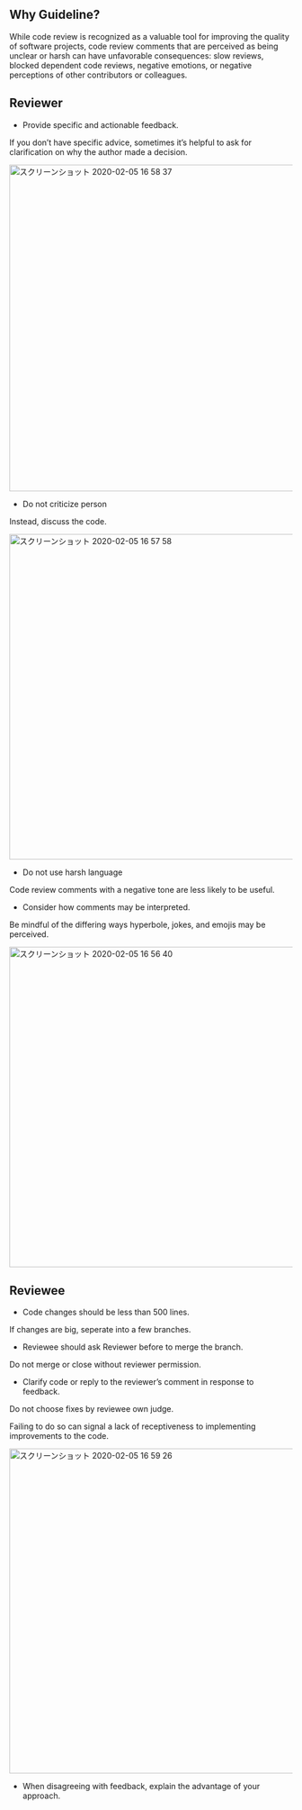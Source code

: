 ## Why Guideline?

While code review is recognized as a valuable tool for improving the quality of software projects, code review comments that are perceived as being unclear or harsh can have unfavorable consequences: slow reviews, blocked dependent code reviews, negative emotions, or negative perceptions of other contributors or colleagues.

## Reviewer

- Provide specific and actionable feedback.

If you don’t have specific advice, sometimes it’s helpful to ask for clarification on why the author made a decision.

  <img width="580" alt="スクリーンショット 2020-02-05 16 58 37" src="https://user-images.githubusercontent.com/39001773/73822135-c7762a80-4838-11ea-8dba-d664a5998a9d.png">

- Do not criticize person

Instead, discuss the code.

  <img width="578" alt="スクリーンショット 2020-02-05 16 57 58" src="https://user-images.githubusercontent.com/39001773/73822097-b2010080-4838-11ea-82ed-0c1c82ac1129.png">

- Do not use harsh language

Code review comments with a negative tone are less likely to be useful.

- Consider how comments may be interpreted.

Be mindful of the differing ways hyperbole, jokes, and emojis may be perceived.

  <img width="569" alt="スクリーンショット 2020-02-05 16 56 40" src="https://user-images.githubusercontent.com/39001773/73822009-8a119d00-4838-11ea-9f76-b551cd5099a2.png">

## Reviewee

- Code changes should be less than 500 lines.

If changes are big, seperate into a few branches.

- Reviewee should ask Reviewer before to merge the branch.

Do not merge or close without reviewer permission.

- Clarify code or reply to the reviewer’s comment in response to feedback.

Do not choose fixes by reviewee own judge.

Failing to do so can signal a lack of receptiveness to implementing improvements to the code.

<img width="577" alt="スクリーンショット 2020-02-05 16 59 26" src="https://user-images.githubusercontent.com/39001773/73822197-e8d71680-4838-11ea-929d-da4deaddad54.png">

- When disagreeing with feedback, explain the advantage of your approach.
